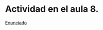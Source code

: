 # Actividad en el aula 8.


[Enunciado](https://docs.google.com/document/d/1_IRe9urm0ynW2iHwWIglvjGl74qJOBNJ/preview)
